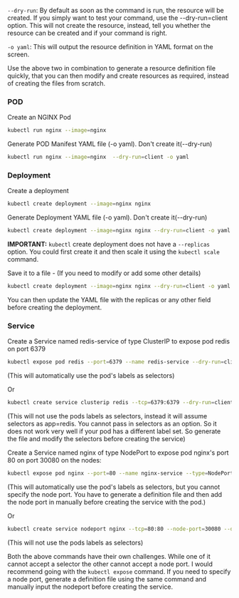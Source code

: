 `--dry-run`: By default as soon as the command is run, the resource will be created. 
If you simply want to test your command, use the --dry-run=client option.
This will not create the resource, instead, tell you whether the resource can be created and if your command is right.

`-o yaml`: This will output the resource definition in YAML format on the screen.

Use the above two in combination to generate a resource definition file quickly,
that you can then modify and create resources as required, instead of creating the files from scratch.

### POD
Create an NGINX Pod
```bash
kubectl run nginx --image=nginx
```
Generate POD Manifest YAML file (-o yaml). Don't create it(--dry-run)
```bash
kubectl run nginx --image=nginx  --dry-run=client -o yaml
```
### Deployment
Create a deployment
```bash
kubectl create deployment --image=nginx nginx
```
Generate Deployment YAML file (-o yaml). Don't create it(--dry-run)
```bash
kubectl create deployment --image=nginx nginx --dry-run=client -o yaml
```
**IMPORTANT:**
`kubectl` create deployment does not have a `--replicas` option. You could first create it and then scale it using the `kubectl scale` command.

Save it to a file - (If you need to modify or add some other details)
```bash
kubectl create deployment --image=nginx nginx --dry-run=client -o yaml > nginx-deployment.yaml
```
You can then update the YAML file with the replicas or any other field before creating the deployment.
### Service
Create a Service named redis-service of type ClusterIP to expose pod redis on port 6379
```bash
kubectl expose pod redis --port=6379 --name redis-service --dry-run=client -o yaml
```
(This will automatically use the pod's labels as selectors)

Or
```bash
kubectl create service clusterip redis --tcp=6379:6379 --dry-run=client -o yaml
```
(This will not use the pods labels as selectors, instead it will assume selectors as app=redis. 
You cannot pass in selectors as an option. So it does not work very well if your pod has a different label set.
So generate the file and modify the selectors before creating the service)

Create a Service named nginx of type NodePort to expose pod nginx's port 80 on port 30080 on the nodes:
```bash
kubectl expose pod nginx --port=80 --name nginx-service --type=NodePort --dry-run=client -o yaml
```
(This will automatically use the pod's labels as selectors, but you cannot specify the node port.
You have to generate a definition file and then add the node port in manually before creating the service with the pod.)

Or
```bash
kubectl create service nodeport nginx --tcp=80:80 --node-port=30080 --dry-run=client -o yaml
```
(This will not use the pods labels as selectors)

Both the above commands have their own challenges.
While one of it cannot accept a selector the other cannot accept a node port. 
I would recommend going with the `kubectl expose` command.
If you need to specify a node port, generate a definition file using the same command
and manually input the nodeport before creating the service.
